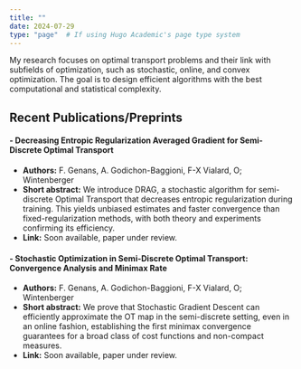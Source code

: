 ```yaml
---
title: ""
date: 2024-07-29
type: "page"  # If using Hugo Academic's page type system
---
```


My research focuses on optimal transport problems and their link with subfields of optimization, such as stochastic, online, and convex optimization. The goal is to design efficient algorithms with the best computational and statistical complexity.

## Recent Publications/Preprints

#### - Decreasing Entropic Regularization Averaged Gradient for Semi-Discrete Optimal Transport
- **Authors:** F. Genans, A. Godichon-Baggioni, F-X Vialard, O; Wintenberger
- **Short abstract:** We introduce DRAG, a stochastic algorithm for semi-discrete Optimal Transport that decreases entropic regularization during training. This yields unbiased estimates and faster convergence than fixed-regularization methods, with both theory and experiments confirming its efficiency.
- **Link:** Soon available, paper under review.
  

#### - Stochastic Optimization in Semi-Discrete Optimal Transport: Convergence Analysis and Minimax Rate
- **Authors:** F. Genans, A. Godichon-Baggioni, F-X Vialard, O; Wintenberger
- **Short abstract:** We prove that Stochastic Gradient Descent can efficiently approximate the OT map in the semi-discrete setting, even in an online fashion, establishing the first minimax convergence guarantees for a broad class of cost functions and non-compact measures.
- **Link:** Soon available, paper under review.
